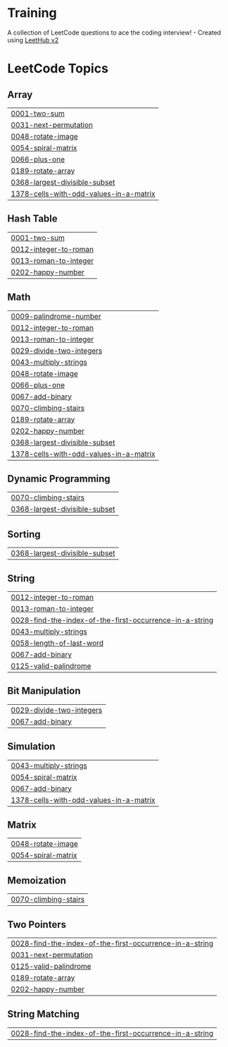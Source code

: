 # Training
A collection of LeetCode questions to ace the coding interview! - Created using [LeetHub v2](https://github.com/arunbhardwaj/LeetHub-2.0)

<!---LeetCode Topics Start-->
# LeetCode Topics
## Array
|  |
| ------- |
| [0001-two-sum](https://github.com/Vinos21/Training/tree/master/0001-two-sum) |
| [0031-next-permutation](https://github.com/Vinos21/Training/tree/master/0031-next-permutation) |
| [0048-rotate-image](https://github.com/Vinos21/Training/tree/master/0048-rotate-image) |
| [0054-spiral-matrix](https://github.com/Vinos21/Training/tree/master/0054-spiral-matrix) |
| [0066-plus-one](https://github.com/Vinos21/Training/tree/master/0066-plus-one) |
| [0189-rotate-array](https://github.com/Vinos21/Training/tree/master/0189-rotate-array) |
| [0368-largest-divisible-subset](https://github.com/Vinos21/Training/tree/master/0368-largest-divisible-subset) |
| [1378-cells-with-odd-values-in-a-matrix](https://github.com/Vinos21/Training/tree/master/1378-cells-with-odd-values-in-a-matrix) |
## Hash Table
|  |
| ------- |
| [0001-two-sum](https://github.com/Vinos21/Training/tree/master/0001-two-sum) |
| [0012-integer-to-roman](https://github.com/Vinos21/Training/tree/master/0012-integer-to-roman) |
| [0013-roman-to-integer](https://github.com/Vinos21/Training/tree/master/0013-roman-to-integer) |
| [0202-happy-number](https://github.com/Vinos21/Training/tree/master/0202-happy-number) |
## Math
|  |
| ------- |
| [0009-palindrome-number](https://github.com/Vinos21/Training/tree/master/0009-palindrome-number) |
| [0012-integer-to-roman](https://github.com/Vinos21/Training/tree/master/0012-integer-to-roman) |
| [0013-roman-to-integer](https://github.com/Vinos21/Training/tree/master/0013-roman-to-integer) |
| [0029-divide-two-integers](https://github.com/Vinos21/Training/tree/master/0029-divide-two-integers) |
| [0043-multiply-strings](https://github.com/Vinos21/Training/tree/master/0043-multiply-strings) |
| [0048-rotate-image](https://github.com/Vinos21/Training/tree/master/0048-rotate-image) |
| [0066-plus-one](https://github.com/Vinos21/Training/tree/master/0066-plus-one) |
| [0067-add-binary](https://github.com/Vinos21/Training/tree/master/0067-add-binary) |
| [0070-climbing-stairs](https://github.com/Vinos21/Training/tree/master/0070-climbing-stairs) |
| [0189-rotate-array](https://github.com/Vinos21/Training/tree/master/0189-rotate-array) |
| [0202-happy-number](https://github.com/Vinos21/Training/tree/master/0202-happy-number) |
| [0368-largest-divisible-subset](https://github.com/Vinos21/Training/tree/master/0368-largest-divisible-subset) |
| [1378-cells-with-odd-values-in-a-matrix](https://github.com/Vinos21/Training/tree/master/1378-cells-with-odd-values-in-a-matrix) |
## Dynamic Programming
|  |
| ------- |
| [0070-climbing-stairs](https://github.com/Vinos21/Training/tree/master/0070-climbing-stairs) |
| [0368-largest-divisible-subset](https://github.com/Vinos21/Training/tree/master/0368-largest-divisible-subset) |
## Sorting
|  |
| ------- |
| [0368-largest-divisible-subset](https://github.com/Vinos21/Training/tree/master/0368-largest-divisible-subset) |
## String
|  |
| ------- |
| [0012-integer-to-roman](https://github.com/Vinos21/Training/tree/master/0012-integer-to-roman) |
| [0013-roman-to-integer](https://github.com/Vinos21/Training/tree/master/0013-roman-to-integer) |
| [0028-find-the-index-of-the-first-occurrence-in-a-string](https://github.com/Vinos21/Training/tree/master/0028-find-the-index-of-the-first-occurrence-in-a-string) |
| [0043-multiply-strings](https://github.com/Vinos21/Training/tree/master/0043-multiply-strings) |
| [0058-length-of-last-word](https://github.com/Vinos21/Training/tree/master/0058-length-of-last-word) |
| [0067-add-binary](https://github.com/Vinos21/Training/tree/master/0067-add-binary) |
| [0125-valid-palindrome](https://github.com/Vinos21/Training/tree/master/0125-valid-palindrome) |
## Bit Manipulation
|  |
| ------- |
| [0029-divide-two-integers](https://github.com/Vinos21/Training/tree/master/0029-divide-two-integers) |
| [0067-add-binary](https://github.com/Vinos21/Training/tree/master/0067-add-binary) |
## Simulation
|  |
| ------- |
| [0043-multiply-strings](https://github.com/Vinos21/Training/tree/master/0043-multiply-strings) |
| [0054-spiral-matrix](https://github.com/Vinos21/Training/tree/master/0054-spiral-matrix) |
| [0067-add-binary](https://github.com/Vinos21/Training/tree/master/0067-add-binary) |
| [1378-cells-with-odd-values-in-a-matrix](https://github.com/Vinos21/Training/tree/master/1378-cells-with-odd-values-in-a-matrix) |
## Matrix
|  |
| ------- |
| [0048-rotate-image](https://github.com/Vinos21/Training/tree/master/0048-rotate-image) |
| [0054-spiral-matrix](https://github.com/Vinos21/Training/tree/master/0054-spiral-matrix) |
## Memoization
|  |
| ------- |
| [0070-climbing-stairs](https://github.com/Vinos21/Training/tree/master/0070-climbing-stairs) |
## Two Pointers
|  |
| ------- |
| [0028-find-the-index-of-the-first-occurrence-in-a-string](https://github.com/Vinos21/Training/tree/master/0028-find-the-index-of-the-first-occurrence-in-a-string) |
| [0031-next-permutation](https://github.com/Vinos21/Training/tree/master/0031-next-permutation) |
| [0125-valid-palindrome](https://github.com/Vinos21/Training/tree/master/0125-valid-palindrome) |
| [0189-rotate-array](https://github.com/Vinos21/Training/tree/master/0189-rotate-array) |
| [0202-happy-number](https://github.com/Vinos21/Training/tree/master/0202-happy-number) |
## String Matching
|  |
| ------- |
| [0028-find-the-index-of-the-first-occurrence-in-a-string](https://github.com/Vinos21/Training/tree/master/0028-find-the-index-of-the-first-occurrence-in-a-string) |
<!---LeetCode Topics End-->
